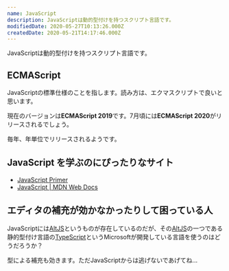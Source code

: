 ```yaml
---
name: JavaScript
description: JavaScriptは動的型付けを持つスクリプト言語です。
modifiedDate: 2020-05-27T10:13:26.000Z
createdDate: 2020-05-21T14:17:46.000Z
---
```


JavaScriptは動的型付けを持つスクリプト言語です。

## ECMAScript

JavaScriptの標準仕様のことを指します。読み方は、エクマスクリプトで良いと思います。

現在のバージョンは**ECMAScript 2019**です。7月頃には**ECMAScript 2020**がリリースされるでしょう。

毎年、年単位でリリースされるようです。

## JavaScript を学ぶのにぴったりなサイト

- [JavaScript Primer](https://jsprimer.net/)
- [JavaScript | MDN Web Docs](https://developer.mozilla.org/ja/docs/Web/JavaScript)

## エディタの補充が効かなかったりして困っている人

JavaScriptには[AltJS](/tags/altjs)というものが存在しているのだが、その[AltJS](/tags/altjs)の一つである静的型付け言語の[TypeScript](/tags/typescript)というMicrosoftが開発している言語を使うのはどうだろうか？

型による補充も効きます。ただJavaScriptからは逃げないであげてね...
